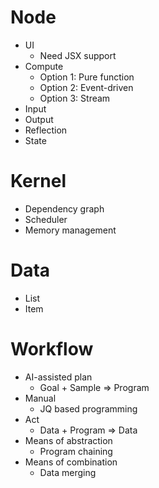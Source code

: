 # Node

- UI
  - Need JSX support
- Compute
  - Option 1: Pure function
  - Option 2: Event-driven
  - Option 3: Stream
- Input
- Output
- Reflection
- State

# Kernel

- Dependency graph
- Scheduler
- Memory management

# Data

- List
- Item

# Workflow

- AI-assisted plan
  - Goal + Sample => Program
- Manual
  - JQ based programming
- Act
  - Data + Program => Data
- Means of abstraction
  - Program chaining
- Means of combination
  - Data merging
